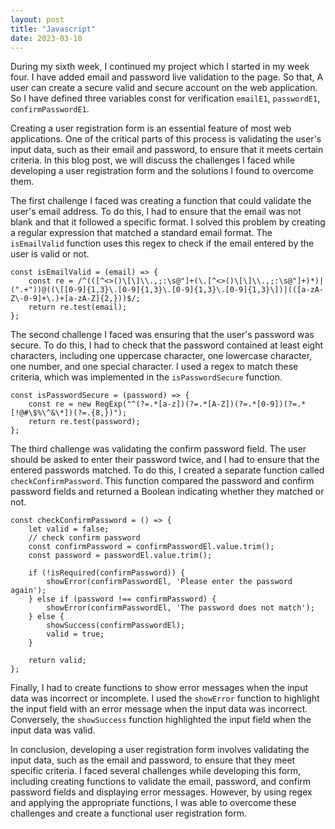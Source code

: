 ```yaml
---
layout: post
title: "Javascript"
date: 2023-03-10
---
```

During my sixth week, I continued my project which I started in my week four. I have added email and password live validation to the page. So that, A user can create a secure valid and secure account on the web application. So I have defined three variables const for verification ```emailE1```, ```passwordE1```, ```confirmPasswordE1```.

Creating a user registration form is an essential feature of most web applications. One of the critical parts of this process is validating the user's input data, such as their email and password, to ensure that it meets certain criteria. In this blog post, we will discuss the challenges I faced while developing a user registration form and the solutions I found to overcome them.

The first challenge I faced was creating a function that could validate the user's email address. To do this, I had to ensure that the email was not blank and that it followed a specific format. I solved this problem by creating a regular expression that matched a standard email format. The ```isEmailValid``` function uses this regex to check if the email entered by the user is valid or not.

```
const isEmailValid = (email) => {
    const re = /^(([^<>()\[\]\\.,;:\s@"]+(\.[^<>()\[\]\\.,;:\s@"]+)*)|(".+"))@((\[[0-9]{1,3}\.[0-9]{1,3}\.[0-9]{1,3}\.[0-9]{1,3}\])|(([a-zA-Z\-0-9]+\.)+[a-zA-Z]{2,}))$/;
    return re.test(email);
};
```
The second challenge I faced was ensuring that the user's password was secure. To do this, I had to check that the password contained at least eight characters, including one uppercase character, one lowercase character, one number, and one special character. I used a regex to match these criteria, which was implemented in the ```isPasswordSecure``` function.

```
const isPasswordSecure = (password) => {
    const re = new RegExp("^(?=.*[a-z])(?=.*[A-Z])(?=.*[0-9])(?=.*[!@#\$%\^&\*])(?=.{8,})");
    return re.test(password);
};
```
The third challenge was validating the confirm password field. The user should be asked to enter their password twice, and I had to ensure that the entered passwords matched. To do this, I created a separate function called ```checkConfirmPassword```. This function compared the password and confirm password fields and returned a Boolean indicating whether they matched or not.

```
const checkConfirmPassword = () => {
    let valid = false;
    // check confirm password
    const confirmPassword = confirmPasswordEl.value.trim();
    const password = passwordEl.value.trim();

    if (!isRequired(confirmPassword)) {
        showError(confirmPasswordEl, 'Please enter the password again');
    } else if (password !== confirmPassword) {
        showError(confirmPasswordEl, 'The password does not match');
    } else {
        showSuccess(confirmPasswordEl);
        valid = true;
    }

    return valid;
};
```
Finally, I had to create functions to show error messages when the input data was incorrect or incomplete. I used the ```showError``` function to highlight the input field with an error message when the input data was incorrect. Conversely, the ```showSuccess``` function highlighted the input field when the input data was valid.

In conclusion, developing a user registration form involves validating the input data, such as the email and password, to ensure that they meet specific criteria. I faced several challenges while developing this form, including creating functions to validate the email, password, and confirm password fields and displaying error messages. However, by using regex and applying the appropriate functions, I was able to overcome these challenges and create a functional user registration form.